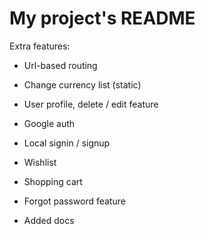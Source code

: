 # My project's README

Extra features:

- Url-based routing

- Change currency list (static)

- User profile, delete / edit feature

- Google auth

- Local signin / signup

- Wishlist

- Shopping cart

- Forgot password feature

- Added docs
